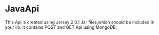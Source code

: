 # JavaApi
This Api is created using Jersey 2.0.1 Jar files,which should be included in your lib.
It contains POST and GET Api using MongoDB.
